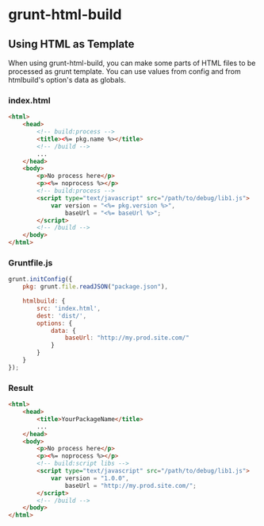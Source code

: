 ﻿# grunt-html-build

## Using HTML as Template

When using grunt-html-build, you can make some parts of HTML files to be processed as grunt template.
You can use values from config and from htmlbuild's option's data as globals.

### index.html

```html
<html>
	<head>
		<!-- build:process -->
		<title><%= pkg.name %></title>
		<!-- /build -->
		...
	</head>
	<body>
		<p>No process here</p>
		<p><%= noprocess %></p>
		<!-- build:process -->
		<script type="text/javascript" src="/path/to/debug/lib1.js">
			var version = "<%= pkg.version %>",
				baseUrl = "<%= baseUrl %>";
		</script>
		<!-- /build -->
	</body>
</html>
```

### Gruntfile.js

```javascript
grunt.initConfig({
	pkg: grunt.file.readJSON("package.json"),

    htmlbuild: {
        src: 'index.html',
        dest: 'dist/',
        options: {
            data: {
				baseUrl: "http://my.prod.site.com/"
			}
        }
    }
});
```

### Result

```html
<html>
	<head>
		<title>YourPackageName</title>
		...
	</head>
	<body>
		<p>No process here</p>
		<p><%= noprocess %></p>
		<!-- build:script libs -->
		<script type="text/javascript" src="/path/to/debug/lib1.js">
			var version = "1.0.0",
				baseUrl = "http://my.prod.site.com/";
		</script>
		<!-- /build -->
	</body>
</html>
```

